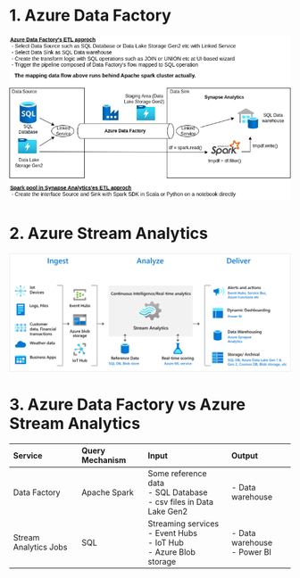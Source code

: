# 1. Azure Data Factory

![AzureDataFactory.png](https://github.com/developer-onizuka/Diagrams/blob/main/AzureDataFactory/AzureDataFactory.png)

# 2. Azure Stream Analytics

![stream-analytics-e2e-pipeline.png](https://github.com/developer-onizuka/AzureDataFactory/blob/main/stream-analytics-e2e-pipeline.png)

# 3. Azure Data Factory vs Azure Stream Analytics

| Service | Query Mechanism | Input | Output |
| :--- | :--- | :--- | :--- |
| Data Factory | Apache Spark | Some reference data <br> - SQL Database <br> - csv files in Data Lake Gen2 | - Data warehouse |
| Stream Analytics Jobs | SQL | Streaming services <br> - Event Hubs <br> - IoT Hub <br> - Azure Blob storage | - Data warehouse <br> - Power BI |
